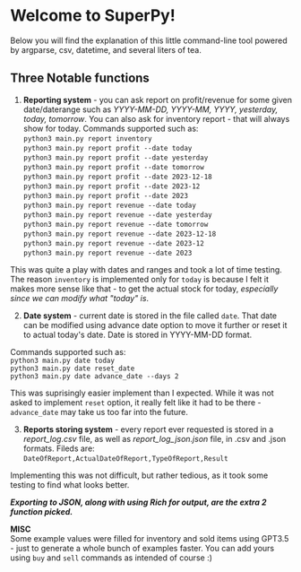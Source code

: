 # Welcome to SuperPy! 

Below you will find the explanation of this little command-line tool powered by argparse, csv, datetime, and several liters of tea.

## Three Notable functions
1. **Reporting system** - you can ask report on profit/revenue for some given date/daterange such as _YYYY-MM-DD, YYYY-MM, YYYY, yesterday, today, tomorrow_. You can also ask for inventory report - that will always show for today.
Commands supported such as:</br>
`python3 main.py report inventory`</br>
`python3 main.py report profit --date today`</br>
`python3 main.py report profit --date yesterday`</br>
`python3 main.py report profit --date tomorrow`</br>
`python3 main.py report profit --date 2023-12-18`</br>
`python3 main.py report profit --date 2023-12`</br>
`python3 main.py report profit --date 2023`</br>
`python3 main.py report revenue --date today`</br>
`python3 main.py report revenue --date yesterday`</br>
`python3 main.py report revenue --date tomorrow`</br>
`python3 main.py report revenue --date 2023-12-18`</br>
`python3 main.py report revenue --date 2023-12`</br>
`python3 main.py report revenue --date 2023`</br>

This was quite a play with dates and ranges and took a lot of time testing. The reason `inventory` is implemented only for `today` is because I felt it makes more sense like that - to get the actual stock for today, *especially since we can modify what "today" is*.


2. **Date system** - current date is stored in the file called `date`. That date can be modified using advance date option to move it further or reset it to actual today's date. Date is stored in YYYY-MM-DD format.

Commands supported such as:</br>
`python3 main.py date today`</br>
`python3 main.py date reset_date`</br>
`python3 main.py date advance_date --days 2`</br>

This was suprisingly easier implement than I expected. While it was not asked to implement `reset` option, it really felt like it had to be there - `advance_date` may take us too far into the future.


3. **Reports storing system** - every report ever requested is stored in a *report_log.csv* file, as well as *report_log_json.json* file, in .csv and .json formats.
Fileds are:
`DateOfReport,ActualDateOfReport,TypeOfReport,Result`

Implementing this was not difficult, but rather tedious, as it took some testing to find what looks better.

***Exporting to JSON, along with using Rich for output, are the extra 2 function picked.***

**MISC**</br>
Some example values were filled for inventory and sold items using GPT3.5 - just to generate a whole bunch of examples faster.
You can add yours using `buy` and `sell` commands as intended of course :)

